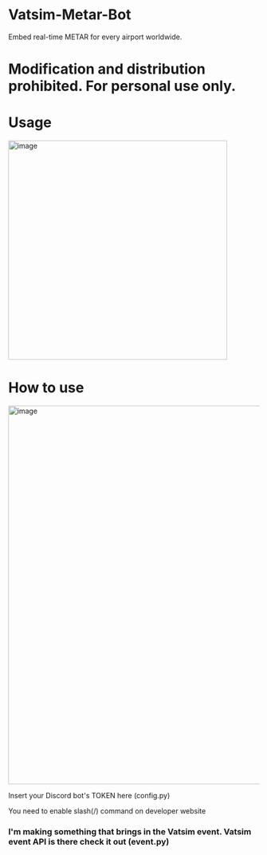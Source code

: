 # Vatsim-Metar-Bot
Embed real-time METAR for every airport worldwide.

# Modification and distribution prohibited. For personal use only.

# Usage
<img width="439" alt="image" src="https://github.com/user-attachments/assets/1f44dec3-0fa7-476f-95b3-07de61ecbf4f" />

# How to use
<img width="758" alt="image" src="https://github.com/user-attachments/assets/179a8b93-87af-44c9-8d11-6b9312a50200" />

Insert your Discord bot's TOKEN here (config.py)

You need to enable slash(/) command on developer website


### I'm making something that brings in the Vatsim event. Vatsim event API is there check it out (event.py)
